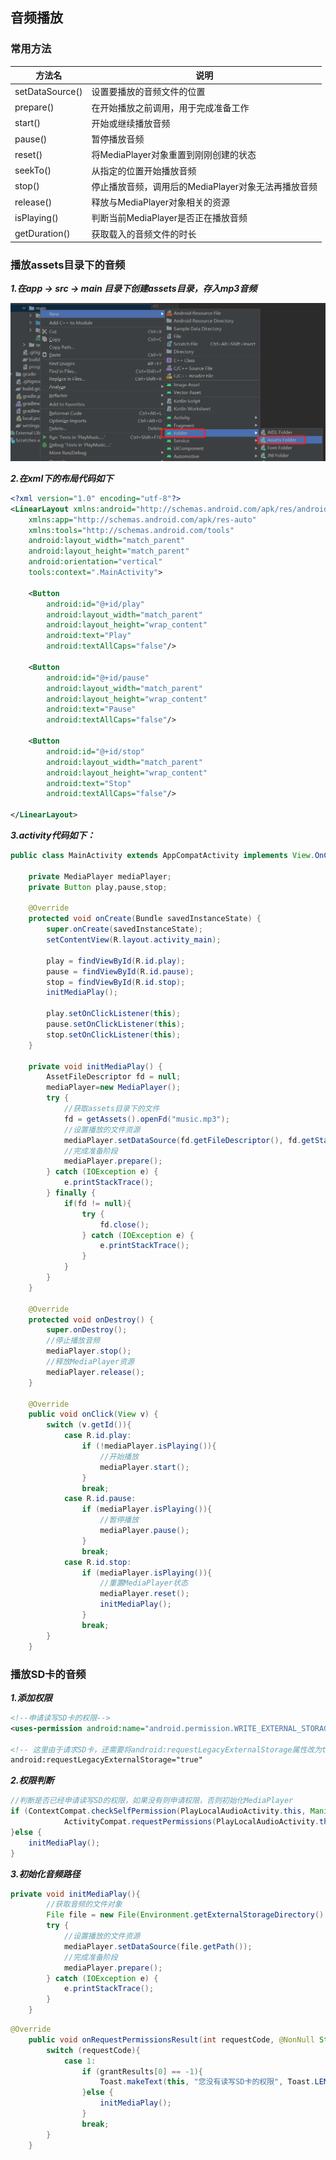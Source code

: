 ## 音频播放

### 常用方法

| 方法名          | 说明                                                |
| --------------- | --------------------------------------------------- |
| setDataSource() | 设置要播放的音频文件的位置                          |
| prepare()       | 在开始播放之前调用，用于完成准备工作                |
| start()         | 开始或继续播放音频                                  |
| pause()         | 暂停播放音频                                        |
| reset()         | 将MediaPlayer对象重置到刚刚创建的状态               |
| seekTo()        | 从指定的位置开始播放音频                            |
| stop()          | 停止播放音频，调用后的MediaPlayer对象无法再播放音频 |
| release()       | 释放与MediaPlayer对象相关的资源                     |
| isPlaying()     | 判断当前MediaPlayer是否正在播放音频                 |
| getDuration()   | 获取载入的音频文件的时长                            |



### 播放assets目录下的音频

***1.在app -> src -> main 目录下创建assets目录，存入mp3音频***

![image-20220724102410759](音频播放/image-20220724102410759.png)

***2.在xml下的布局代码如下***

```xml
<?xml version="1.0" encoding="utf-8"?>
<LinearLayout xmlns:android="http://schemas.android.com/apk/res/android"
    xmlns:app="http://schemas.android.com/apk/res-auto"
    xmlns:tools="http://schemas.android.com/tools"
    android:layout_width="match_parent"
    android:layout_height="match_parent"
    android:orientation="vertical"
    tools:context=".MainActivity">

    <Button
        android:id="@+id/play"
        android:layout_width="match_parent"
        android:layout_height="wrap_content"
        android:text="Play"
        android:textAllCaps="false"/>

    <Button
        android:id="@+id/pause"
        android:layout_width="match_parent"
        android:layout_height="wrap_content"
        android:text="Pause"
        android:textAllCaps="false"/>

    <Button
        android:id="@+id/stop"
        android:layout_width="match_parent"
        android:layout_height="wrap_content"
        android:text="Stop"
        android:textAllCaps="false"/>

</LinearLayout>
```

***3.activity代码如下：***

```java
public class MainActivity extends AppCompatActivity implements View.OnClickListener{

    private MediaPlayer mediaPlayer;
    private Button play,pause,stop;

    @Override
    protected void onCreate(Bundle savedInstanceState) {
        super.onCreate(savedInstanceState);
        setContentView(R.layout.activity_main);

        play = findViewById(R.id.play);
        pause = findViewById(R.id.pause);
        stop = findViewById(R.id.stop);
        initMediaPlay();

        play.setOnClickListener(this);
        pause.setOnClickListener(this);
        stop.setOnClickListener(this);
    }

    private void initMediaPlay() {
        AssetFileDescriptor fd = null;
        mediaPlayer=new MediaPlayer();
        try {
            //获取assets目录下的文件
            fd = getAssets().openFd("music.mp3");
            //设置播放的文件资源
            mediaPlayer.setDataSource(fd.getFileDescriptor(), fd.getStartOffset(), fd.getLength());
            //完成准备阶段
            mediaPlayer.prepare();
        } catch (IOException e) {
            e.printStackTrace();
        } finally {
            if(fd != null){
                try {
                    fd.close();
                } catch (IOException e) {
                    e.printStackTrace();
                }
            }
        }
    }

    @Override
    protected void onDestroy() {
        super.onDestroy();
        //停止播放音频
        mediaPlayer.stop();
        //释放MediaPlayer资源
        mediaPlayer.release();
    }

    @Override
    public void onClick(View v) {
        switch (v.getId()){
            case R.id.play:
                if (!mediaPlayer.isPlaying()){
                    //开始播放
                    mediaPlayer.start();
                }
                break;
            case R.id.pause:
                if (mediaPlayer.isPlaying()){
                    //暂停播放
                    mediaPlayer.pause();
                }
                break;
            case R.id.stop:
                if (mediaPlayer.isPlaying()){
                    //重置MediaPlayer状态
                    mediaPlayer.reset();
                    initMediaPlay();
                }
                break;
        }
    }
```



### 播放SD卡的音频

***1.添加权限***

```xml
<!--申请读写SD卡的权限-->
<uses-permission android:name="android.permission.WRITE_EXTERNAL_STORAGE"/>

<!-- 这里由于请求SD卡，还需要将android:requestLegacyExternalStorage属性改为true -->
android:requestLegacyExternalStorage="true"
```

***2.权限判断***

```java
//判断是否已经申请读写SD的权限，如果没有则申请权限，否则初始化MediaPlayer
if (ContextCompat.checkSelfPermission(PlayLocalAudioActivity.this, Manifest.permission.WRITE_EXTERNAL_STORAGE) != PackageManager.PERMISSION_GRANTED){
            ActivityCompat.requestPermissions(PlayLocalAudioActivity.this, new String[]{Manifest.permission.WRITE_EXTERNAL_STORAGE}, 1);
}else {
	initMediaPlay();
}
```

***3.初始化音频路径***

```java
private void initMediaPlay(){
        //获取音频的文件对象
        File file = new File(Environment.getExternalStorageDirectory() + "/Music", "music.mp3");
        try {
            //设置播放的文件资源
            mediaPlayer.setDataSource(file.getPath());
            //完成准备阶段
            mediaPlayer.prepare();
        } catch (IOException e) {
            e.printStackTrace();
        }
    }
```

```java
@Override
    public void onRequestPermissionsResult(int requestCode, @NonNull String[] permissions, @NonNull int[] grantResults) {
        switch (requestCode){
            case 1:
                if (grantResults[0] == -1){
                    Toast.makeText(this, "您没有读写SD卡的权限", Toast.LENGTH_SHORT).show();
                }else {
                    initMediaPlay();
                }
                break;
        }
    }
```


